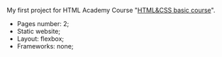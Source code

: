 My first project for HTML Academy Course "[HTML&CSS basic course](https://htmlacademy.ru/intensive/htmlcss)".

- Pages number: 2;
- Static website;
- Layout: flexbox;
- Frameworks: none;
